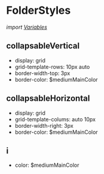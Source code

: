 # FolderStyles
*import [Variables](/Docs/src/Variables.md)*
## collapsableVertical
- display: grid
- grid-template-rows: 10px auto
- border-width-top: 3px
- border-color: $mediumMainColor
## collapsableHorizontal
- display: grid
- grid-template-colums: auto 10px
- border-width-right: 3px
- border-color: $mediumMainColor
## i
- color: $mediumMainColor